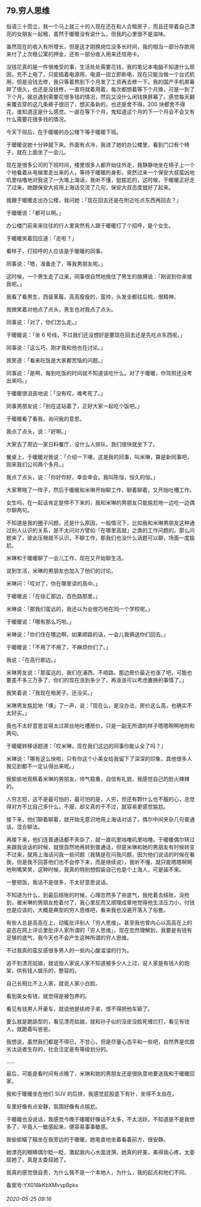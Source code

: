 ## 79.穷人思维
俗语三十而立，我一个马上就三十的人现在还在和人合租房子，而且还带着自己漂亮的女朋友一起租，虽然于暖暖没有说什么，但我的心里很不是滋味。


虽然现在的收入有所增长，但是这才刚换岗位没多长时间，我的相当一部分存款用来付了上次租公寓的押金，还有一部分收入用来还信用卡。


没钱花真的是一件很难受的事，生活处处需要花钱，我的笔记本电脑不知道什么原因，充不上电了，只能插着电源用，电源一拔立即断电，现在只能当做一个台式机用，但是没钱去修，我只等着熬到下个月发了工资再去修一下。我的国产手机屏幕碎了很久，也还是没钱修，一直将就着用着，每次都想着等下个月换，可是一到了下个月，就总遇到需要花很多钱的情况，然后又没什么闲钱换屏幕了。感觉每天翻来覆去穿的这几条裤子很旧了，想买条新的，也还是舍不得，200 块都舍不得花，谁知道这是什么感觉。一直在等下个月，鬼知道这个月的下一个月会不会又有什么需要花很多钱的情况。


今天下班后，在于暖暖的办公楼下等于暖暖下班。


于暖暖说她十分钟就下来。外面有点冷，我进了她的办公楼里，看到门口有个椅子，就在上面坐了一会儿。


现在是很多公司的下班时间，楼里很多人都开始往外走，我静静地坐在椅子上一个个地看着从电梯里走出来的人，等待于暖暖的身影，突然过来一个保安大叔蛮凶地叽里咕噜地对我说了一大堆上海话，我听不懂，挺尴尬的，这时候，于暖暖正好走了过来，她跟保安大叔用上海话交流了几句，保安大叔态度就好了起来。


我跟于暖暖走出办公楼，我问她：「现在回去还是在附近吃点东西再回去？」


于暖暖说：「都可以啊。」


办公楼门前来来往往的行人里突然有人跟于暖暖打了个招呼，是个女生。


于暖暖笑着回应道：「走啦？」


看样子，打招呼的人应该是于暖暖的同事。


同事说：「嗯，准备走了，等我男朋友呢。」


这时候，一个男生走了过来，同事很自然地挽住了男生的胳膊说：「刚说到你来接我呢。」


我看了看男生，西装革履，高高瘦瘦的，蛮帅，头发全都往后梳，很精神。


我微笑着对他点了点头，男生也对我点了点头。


同事说：「对了，你们怎么走。」


于暖暖说：「坐 6 号线，不过我们还没想好是要现在回去还是先吃点东西呢。」


同事说：「这么巧，刚才我和他也在讨论。」


我笑道：「看来吃饭是大家都苦恼的问题。」


同事说：「是啊，每到吃饭的时间就不知道该吃什么。对了于暖暖，你驾照还没考出来吗。」


于暖暖很沮丧地说：「没有哎，难考死了。」


同事男朋友说：「别在这站着了，正好大家一起吃个饭吧。」


于暖暖看了看我，询问我的意思。


我点了点头，说：「好啊。」


大家去了周边一家日料餐厅，没什么人排队，我们很快就坐下了。


餐桌上，于暖暖对我说：「介绍一下噢，这是我的同事，叫米琳，算是新同事吧，刚来我们公司两个多月。」


我点了点头，说：「你好你好，幸会幸会。我叫陈恒，恒久的恒。」


大家寒暄了一阵子，然后于暖暖和米琳开始聊工作，聊着聊着，又开始吐槽工作。


女生吗，在一起话肯定是停不下来的，我和米琳的男朋友只能尴尬地一边吃一边偶尔聊两句。


不知道是我的圈子问题，还是什么原因，一般情况下，比如我和米琳男朋友这种通过别人认识的关系，是不太问对方譬如「在哪里高就」之类的工作问题的，那么问题来了，彼此压根就不认识，不聊工作，那我们也没什么话题可以聊，场面一度尴尬。


米琳和于暖暖聊了一会儿工作，现在又开始聊生活。


说到生活，米琳的男朋友也加入了他们的讨论。


米琳问：「哎对了，你在哪里读的高中。」


于暖暖说：「在徐汇那边，百色路那里。」


米琳说：「那我们蛮远的，我还以为会很巧地在同一个学校呢。」


于暖暖说：「哪有那么巧啦。」


米琳说：「你们住在哪边啊，如果顺路的话，一会儿我俩送你们回去。」


于暖暖说：「不用了不用了，不麻烦你们了。」


我说：「在高行那边。」


米琳男友说：「那蛮远的，我们在浦西，不顺路。那边房价最近也涨了吧，可能也要差不多三万多了，你们的现在涨到多少了，再涨涨可以考虑置换的事情了。」


我笑着说：「我现在租房子，还没买。」


米琳男友尴尬地「噢」了一声，说：「现在么，是没办法，房价这么高，也确实不太好买。」


我也不太好意思显得太过屌丝地吐槽房价，只是一副无所谓的样子嗯嗯啊啊地附和两句。


于暖暖转移话题道：「哎米琳，现在我们这边的同事你能认全了吗？」


米琳说：「哪有这么快啦，只有你这个小美女给我留下了深深的印象，其他很多人我见到都不一定认得出来呢。」


我偷偷地观察着米琳的男朋友，帅气稳重，自信有礼貌，我感觉自己的脸火辣辣的。


人穷志短，这不是最可怕的，最可怕的是，人穷，但还有颗什么也不服的心，总觉得对方不比自己多什么，不服，却又真的干不过，就容易更感觉尴尬。


接下来，他们聊着聊着，就开始无意识地用上海话对话了，偶尔中间夹杂几句普通话，混合聊法。


再接下来，他们连普通话都不夹杂了，就一直叽里咕噜叽里咕噜。于暖暖偶尔转过来跟我说话的时候，就很自然地再转到普通话，但是米琳和她的男朋友有时候转变不过来，就用上海话问我一些问题（我猜是在问我问题，因为他们说话的时候在看我，但是我不回答他们也不会停下来，而是继续说），我听不懂，就只能嗯嗯啊啊地咧嘴笑笑，这种时候，我真的特别想假装自己也是个上海人，可是装不来。


一整顿饭，我话不是很多，不太好意思说话。


不知道为什么，到最后结账的时候，心理忽然多了些底气，我抢着去结账，没抢到，被米琳的男朋友抢着付了，我心里反而又顺理成章地觉得他生活压力小，付钱也是应该的，大概是典型的穷人思维吧，看来我也没避开落入了俗套。


有些人总是高高在上，动辄批评别人「穷人思维」。甚至我也曾内心以高高在上的姿态在网上评论里批评人家所谓的「穷人思维」，现在忽然理解到，我要是有钱有足够的底气，我今天也不会产生这种所谓的穷人思维。


不过我真的蛮反感很多男人的一些内心酸溜溜的行为。


追不到漂亮姑娘，就诋毁人家说人家不知道被多少人上过，说人家是有钱人的炮架，供有钱人娱乐的，整容的。


自己长相比不上人家，就说人家小白脸。


看到美女有钱，就觉得是被包养的。


看见有钱男人开豪车，就说他是纨绔子弟，恨不得把他车砸了。


要么就是跪舔型的，看见漂亮姑娘，就和孙子似的没皮没脸死缠烂打，看见有钱人，就跪着叫爸爸。


我想说，虽然我们都是不得已，不甘心，但是尽量心态平和一些吧，自然界是优胜劣汰适者生存的，社会注定是有等级划分的。


……


最后，可能是看时间有点晚了，米琳和她的男朋友还是很执意地要送我和于暖暖回家。


我和于暖暖坐在他们 SUV 的后排，我感觉屁股底下有针，坐得不太自在。


车里好像有点安静，氛围好像有点尴尬。


于暖暖也没说话，我感觉今晚于暖暖好像话不太多，不太活跃，不知道是不是我想多了，毕竟人一敏感起来，便容易事事敏感。


我偷偷瞄了瞄坐在我旁边的于暖暖，她笔直地坐着看着前方，很安静。


她漂亮的眼睛偶尔眨一眨，激起我内心水面涟漪，她真的好美，美得我心疼，太委屈她了，真是太委屈她了。


我真的感觉很自责，为什么我不是一个本地人，为什么，我的起点和他们不同。


备案号:YX018kKbXMvvpBpkx


###### 2020-05-25 09:16
